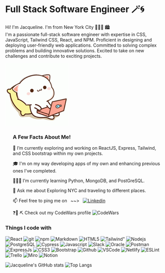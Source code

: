 <h1 align="left"> Full Stack Software Engineer 🪄🌀</h1>
<p>
<!-- <img align="center" src="https://github.com/jkpasaoa/images/blob/68ef1bda73cb1e038fdca67676b700f178011a49/github%20banner2.png" /> </p> -->
  Hi! I'm Jacqueline. I'm from New York City 🍎🗽🚖 🏙️
  <br />
  I'm a passionate full-stack software engineer with expertise in CSS, JavaScript, Tailwind CSS, React, and NPM. Proficient in designing and deploying user-friendly web applications. Committed to solving complex problems and building innovative solutions. Excited to take on new challenges and contribute to exciting projects.
  <p>
<img align="center" src="https://raw.githubusercontent.com/jkpasaoa/images/main/mochi.gif?token=GHSAT0AAAAAAB37RNPHDSE5BL7QCHTXFKLKY4PUMVA" width="200" height="200" /> </p>
<ul align="left">
  <h3>A Few Facts About Me!</h3>
  <p>🌱 I’m currently exploring and working on ReactJS, Express, Tailwind, and CSS bootstrap within my own projects.
    <p>🎓 I'm on my way developing apps of my own and enhancing previous ones I've completed.
<p>👩🏻‍💻 I’m currently learning Python, MongoDB, and PostGreSQL.
  <p>🛫 Ask me about Exploring NYC and traveling to different places.
   <p>📫 Feel free to ping me on &ensp;~~>&ensp;
<a href="https://www.linkedin.com/in/jacquelinepasaoa" target="_blank" rel="nofollow">
  <img alt="Linkedin" src="https://img.shields.io/badge/LinkedIn-0077B5?style=flat-square&logo=linkedin&logoColor=white" />
</a>
</p>
    </p>
    <p>❓📝 ⛏ Check out my CodeWars profile <img src="https://www.codewars.com/users/jkpasaoa/badges/small" alt="CodeWars" style="max-width: 100%;"></p>
</ul>

<h3>Things I code with</h3>
<p>
  <img alt="React" src="https://img.shields.io/badge/-React-45b8d8?style=for-the-badge&logo=react&logoColor=white" />
    <img alt="git" src="https://img.shields.io/badge/-Git-F05032?style=for-the-badge&logo=git&logoColor=white" />
    <img alt="npm" src="https://img.shields.io/badge/-NPM-CB3837?style=for-the-badge&logo=npm&logoColor=white" />
  <img alt="Markdown" src="https://img.shields.io/badge/-Markdown-000000?style=for-the-badge&logo=markdown" />
  <img alt="HTML5" src="https://img.shields.io/badge/HTML5-E34F26?style=for-the-badge&logo=html5&logoColor=white" />
  <img alt=Tailwind" src="https://img.shields.io/badge/Tailwind_CSS-38B2AC?style=for-the-badge&logo=tailwind-css&logoColor=white" />
    <img alt="Nodejs" src="https://img.shields.io/badge/-Nodejs-43853d?style=for-the-badge&logo=Node.js&logoColor=white" />
  <img alt="PostgreSQL" src="https://img.shields.io/badge/PostgreSQL-316192?style=for-the-badge&logo=postgresql&logoColor=white" />
  <img alt="Cypress" src="https://img.shields.io/badge/Cypress-17202C?style=for-the-badge&logo=cypress&logoColor=white" />
<img alt="Javascript" src="https://img.shields.io/badge/-JavaScript-%23F7DF1C?style=for-the-badge&logo=javascript&logoColor=000000&labelColor=%23F7DF1C&color=%23FFCE5A" />
  
  <img alt="Slack" src="https://img.shields.io/badge/Slack-4A154B?style=for-the-badge&logo=Slack&logoColor=white"/>
   <img alt="Oracle" src="https://img.shields.io/badge/Oracle-F80000?style=for-the-badge&logo=oracle&logoColor=black" />
  <img alt="Postman" src="https://img.shields.io/badge/Postman-FF6C37?style=for-the-badge&logo=Postman&logoColor=white"/>
  <img alt="ExpressJs" src="https://img.shields.io/badge/Express.js-000000?style=for-the-badge&logo=express&logoColor=000000&labelColor=white" />

<img alt="CSS3" src="https://img.shields.io/badge/-CSS3-%231572B6?style=for-the-badge&logo=css3" />

<img alt="Bootstrap" src="https://img.shields.io/badge/-Bootstrap-563D7C?style=for-the-badge&logo=Bootstrap" />

<img alt="Github" src="https://img.shields.io/badge/-GitHub-181717?style=for-the-badge&logo=github" />

<img alt="VSCode" src="http://img.shields.io/badge/-VS%20Code-007ACC?style=for-the-badge&logo=visual-studio-code&logoColor=ffffff" />
<img alt="Netlify" src="https://img.shields.io/badge/Netlify-00C7B7?style=for-the-badge&logo=netlify&logoColor=white" />
<img alt="ESLint" src="https://img.shields.io/badge/eslint-3A33D1?style=for-the-badge&logo=eslint&logoColor=white" />
<img alt="Trello" src="https://img.shields.io/badge/Trello-0052CC?style=for-the-badge&logo=trello&logoColor=white" />
<img alt="Miro" src="https://img.shields.io/badge/Miro-050038?style=for-the-badge&logo=Miro&logoColor=white" />
<img alt="Notion" src="https://img.shields.io/badge/Notion-000000?style=for-the-badge&logo=notion&logoColor=white" />
  
![Jacqueline's GitHub stats](https://github-readme-stats.vercel.app/api?username=jkpasaoa&show_icons=true&theme=blue-green)
![Top Langs](https://github-readme-stats.vercel.app/api/top-langs/?username=jkpasaoa&layout=donut&show_icons=true&theme=blue-green)
</p>
